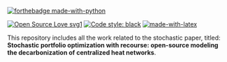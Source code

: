 [![forthebadge made-with-python](http://ForTheBadge.com/images/badges/made-with-python.svg)](https://www.python.org/)


[![Open Source Love svg1](https://badges.frapsoft.com/os/v1/open-source.svg?v=103)](https://github.com/ellerbrock/open-source-badges/)
<a href="https://github.com/psf/black"><img alt="Code style: black" src="https://img.shields.io/badge/code%20style-black-000000.svg"></a>
[![made-with-latex](https://img.shields.io/badge/Made%20with-LaTeX-1f425f.svg)](https://www.latex-project.org/)




This repository includes all the work related to the stochastic paper, titled: **Stochastic portfolio optimization with recourse: open-source modeling the decarbonization of centralized heat networks**.